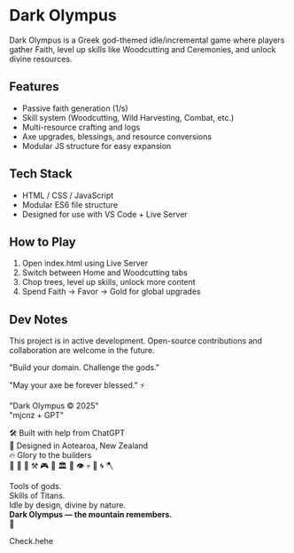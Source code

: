 # Dark Olympus

Dark Olympus is a Greek god-themed idle/incremental game where players gather Faith, level up skills like Woodcutting and Ceremonies, and unlock divine resources.

## Features

- Passive faith generation (1/s)
- Skill system (Woodcutting, Wild Harvesting, Combat, etc.)
- Multi-resource crafting and logs
- Axe upgrades, blessings, and resource conversions
- Modular JS structure for easy expansion

## Tech Stack

- HTML / CSS / JavaScript
- Modular ES6 file structure
- Designed for use with VS Code + Live Server

## How to Play

1. Open index.html using Live Server
2. Switch between Home and Woodcutting tabs
3. Chop trees, level up skills, unlock more content
4. Spend Faith → Favor → Gold for global upgrades

## Dev Notes

This project is in active development. Open-source contributions and collaboration are welcome in the future.

"Build your domain. Challenge the gods."

"May your axe be forever blessed." ⚡

"Dark Olympus © 2025"  
"mjcnz + GPT"

🛠 Built with help from ChatGPT  
🧠 Designed in Aotearoa, New Zealand  
🔥 Glory to the builders  
🗿 🍇 🌿 ⚒️ 🎮 🌌 🏛️ 🧙 👁️ 💀 📜 🌀 🪓

Tools of gods.  
Skills of Titans.  
Idle by design, divine by nature.  
**Dark Olympus — the mountain remembers.**  
🧠


Check.hehe
